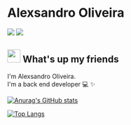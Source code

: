 # Alexsandro Oliveira
<a href="https://www.linkedin.com/in/alexsandrosfo/"><img src="https://img.shields.io/badge/linkedin-0077B5.svg?style=for-the-badge&logo=linkedin&logoColor=white"></a>
<a href="mailto:alexsandro.sfo@gmail.com"><img src="https://img.shields.io/badge/e‑mail-D14836.svg?style=for-the-badge&logo=GMail&logoColor=white"></a>

## <img src="https://media.giphy.com/media/hvRJCLFzcasrR4ia7z/giphy.gif" width="30px"> What's up my friends
I'm Alexsandro Oliveira.<br>
I'm a back end developer 💻 ✨

[![Anurag's GitHub stats](https://github-readme-stats.vercel.app/api?username=alexsfo)](https://github.com/anuraghazra/github-readme-stats)

[![Top Langs](https://github-readme-stats.vercel.app/api/top-langs/?username=alexsfo&layout=compact)](https://github.com/anuraghazra/github-readme-stats)
